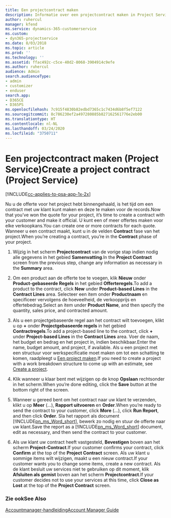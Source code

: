 ```yaml
---
title: Een projectcontract maken
description: Informatie over een projectcontract maken in Project Service
author: ruhercul
manager: kfend
ms.service: dynamics-365-customerservice
ms.custom:
- dyn365-projectservice
ms.date: 8/03/2018
ms.topic: article
ms.prod: ''
ms.technology: ''
ms.assetid: ffac492c-c5ce-40d2-8068-3904914c9efe
ms.author: ruhercul
audience: Admin
search.audienceType:
- admin
- customizer
- enduser
search.app:
- D365CE
- D365PS
ms.openlocfilehash: 7c915f4830b82edbd7365c1c7434d6b8f5ef7122
ms.sourcegitcommit: 8c786230ef2a497280885b827162561776e2eb00
ms.translationtype: HT
ms.contentlocale: nl-NL
ms.lasthandoff: 03/24/2020
ms.locfileid: "3750711"
---
```

# <a name="create-a-project-contract-project-service"></a><span data-ttu-id="fe244-103">Een projectcontract maken (Project Service)</span><span class="sxs-lookup"><span data-stu-id="fe244-103">Create a project contract (Project Service)</span></span>

[!INCLUDE[cc-applies-to-psa-app-1x-2x](../includes/cc-applies-to-psa-app-1x-2x.md)]

<span data-ttu-id="fe244-104">Nu u de offerte voor het project hebt binnengehaald, is het tijd om een contract met uw klant kunt maken en deze te maken voor de records.</span><span class="sxs-lookup"><span data-stu-id="fe244-104">Now that you’ve won the quote for your project, it’s time to create a contract with your customer and make it official.</span></span> <span data-ttu-id="fe244-105">U kunt een of meer offertes maken voor elke verkoopkans.</span><span class="sxs-lookup"><span data-stu-id="fe244-105">You can create one or more contracts for each quote.</span></span> <span data-ttu-id="fe244-106">Wanneer u een contract maakt, kunt u in de velden **Contract** fase van het project.</span><span class="sxs-lookup"><span data-stu-id="fe244-106">When you’re creating a contract, you’re in the **Contract** phase of your project.</span></span>  
  
1. <span data-ttu-id="fe244-107">Wijzig in het scherm **Projectcontract** van de vorige stap indien nodig alle gegevens in het gebied **Samenvatting**.</span><span class="sxs-lookup"><span data-stu-id="fe244-107">In the **Project Contract** screen from the previous step, change any information as necessary in the **Summary** area.</span></span>  
  
2. <span data-ttu-id="fe244-108">Om een product aan de offerte toe te voegen, klik **Nieuw** onder **Product-gebaseerde Regels** in het gebied **Offerteregels**.</span><span class="sxs-lookup"><span data-stu-id="fe244-108">To add a product to the contract, click **New** under **Product-based Lines** in the **Contract Lines** area.</span></span> <span data-ttu-id="fe244-109">Selecteer een item onder **Productnaam** en specificeer vervolgens de hoeveelheid, de verkoopprijs en offertebedrag.</span><span class="sxs-lookup"><span data-stu-id="fe244-109">Select an item under **Product Name**, and then specify the quantity, sales price, and contracted amount.</span></span>  
  
3. <span data-ttu-id="fe244-110">Als u een projectgebaseerde regel aan het contract wilt toevoegen, klikt u op **+** onder **Projectgebaseerde regels** in het gebied **Contractregels**.</span><span class="sxs-lookup"><span data-stu-id="fe244-110">To add a project-based line to the contract, click **+** under **Project-based Lines** in the **Contract Lines** area.</span></span> <span data-ttu-id="fe244-111">Voer de naam, het budget en bedrag en het project in, indien beschikbaar.</span><span class="sxs-lookup"><span data-stu-id="fe244-111">Enter the name, budget amount, and project, if available.</span></span> <span data-ttu-id="fe244-112">Als u een project met een structuur voor werkspecificatie moet maken om tot een schatting te komen, raadpleegt u [Een project maken](../project-service/create-project.md).</span><span class="sxs-lookup"><span data-stu-id="fe244-112">If you need to create a project with a work breakdown structure to come up with an estimate, see [Create a project](../project-service/create-project.md).</span></span>  
  
4. <span data-ttu-id="fe244-113">Klik wanneer u klaar bent met wijzigen op de knop **Opslaan** rechtsonder in het scherm.</span><span class="sxs-lookup"><span data-stu-id="fe244-113">When you’re done editing, click the **Save** button at the bottom right of the screen.</span></span>  
  
5. <span data-ttu-id="fe244-114">Wanneer u gereed bent om het contract naar uw klant te verzenden, klikt u op **Meer** (…), **Rapport uitvoeren** en **Order**.</span><span class="sxs-lookup"><span data-stu-id="fe244-114">When you’re ready to send the contract to your customer, click **More** (…), click **Run Report**, and then click **Order**.</span></span> <span data-ttu-id="fe244-115">Sla het rapport als document [!INCLUDE[pn_ms_Word_short](../includes/pn-ms-word-short.md)], bewerk zo nodig en stuur de offerte naar uw klant.</span><span class="sxs-lookup"><span data-stu-id="fe244-115">Save the report as a [!INCLUDE[pn_ms_Word_short](../includes/pn-ms-word-short.md)] document, edit as necessary, and then send the contract to your customer.</span></span>  
  
6. <span data-ttu-id="fe244-116">Als uw klant uw contract heeft vastgesteld, **Bevestigen** boven aan het scherm **Project-Contract**.</span><span class="sxs-lookup"><span data-stu-id="fe244-116">If your customer confirms your contract, click **Confirm** at the top of the **Project Contract** screen.</span></span> <span data-ttu-id="fe244-117">Als uw klant u sommige items wilt wijzigen, maakt u een nieuw contract.</span><span class="sxs-lookup"><span data-stu-id="fe244-117">If your customer wants you to change some items, create a new contract.</span></span> <span data-ttu-id="fe244-118">Als de klant besluit uw services niet te gebruiken op dit moment, klik **Afsluiten als gemist** boven aan het scherm **Projectcontract**.</span><span class="sxs-lookup"><span data-stu-id="fe244-118">If your customer decides not to use your services at this time, click **Close as Lost** at the top of the **Project Contract** screen.</span></span>  
  
### <a name="see-also"></a><span data-ttu-id="fe244-119">Zie ook</span><span class="sxs-lookup"><span data-stu-id="fe244-119">See Also</span></span>  
 [<span data-ttu-id="fe244-120">Accountmanager-handleiding</span><span class="sxs-lookup"><span data-stu-id="fe244-120">Account Manager Guide</span></span>](../project-service/account-manager-guide.md)
